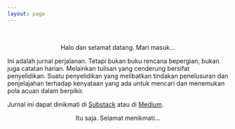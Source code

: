 ```yaml
---
layout: page
---
```

<br>
<p style="text-align:center;">Halo dan selamat datang. Mari masuk...</p>

Ini adalah jurnal perjalanan.
Tetapi bukan buku rencana bepergian,
bukan juga catatan harian. 
Melainkan tulisan yang
cenderung bersifat penyelidikan.
Suatu penyelidikan yang melibatkan tindakan penelusuran dan penjelajahan
terhadap kenyataan yang ada untuk mencari dan menemukan pola acuan dalam berpikir.

Jurnal ini dapat dinikmati di [Substack](https://laminseima.substack.com)
atau di [Medium](https://medium.com/@harminbenjamin).

<p style="text-align:center;">Itu saja. Selamat menikmati...</p>
<br>
